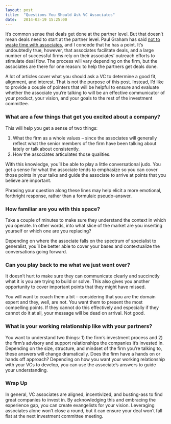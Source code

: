 ```yaml
---
layout: post
title:  "Questions You Should Ask VC Associates"
date:   2014-03-19 15:25:00
---
```


It’s common sense that deals get done at the partner level. But that doesn’t mean deals need to start at the partner level. Paul Graham has said [not to waste time with associates][pg], and I concede that he has a point. It’s undoubtedly true, however, that associates facilitate deals, and a large number of successful firms rely on their associates’ outreach efforts to stimulate deal flow. The process will vary depending on the firm, but the associates are there for one reason: to help the partners get deals done.

A lot of articles cover what you should ask a VC to determine a good fit, alignment, and interest. That is not the purpose of this post. Instead, I’d like to provide a couple of pointers that will be helpful to ensure and evaluate whether the associate you’re talking to will be an effective communicator of your product, your vision, and your goals to the rest of the investment committee.

### What are a few things that get you excited about a company?
This will help you get a sense of two things:

1. What the firm as a whole values – since the associates will generally reflect what the senior members of the firm have been talking about lately or talk about consistently.
2. How the associates articulates those qualities.

With this knowledge, you’ll be able to play a little conversational judo. You get a sense for what the associate tends to emphasize so you can cover those points in your talks and guide the associate to arrive at points that you believe are important.

Phrasing your question along these lines may help elicit a more emotional, forthright response, rather than a formulaic pseudo-answer.

### How familiar are you with this space?
Take a couple of minutes to make sure they understand the context in which you operate. In other words, into what slice of the market are you inserting yourself or which one are you replacing?

Depending on where the associate falls on the spectrum of specialist to generalist, you’ll be better able to cover your bases and contextualize the conversations going forward.

### Can you play back to me what we just went over?
It doesn’t hurt to make sure they can communicate clearly and succinctly what it is you are trying to build or solve. This also gives you another opportunity to cover important points that they might have missed.

You will want to coach them a bit – considering that you are the domain expert and they, well, are not. You want them to present the most compelling points. If they cannot do this effectively and especially if they cannot do it at all, your message will be dead on arrival. Not good.

### What is your working relationship like with your partners?
You want to understand two things: 1) the firm’s investment process and 2) the firm’s advisory and support relationships the companies it’s invested in. Depending on the size, structure, and mindset of the firm you’re talking to, these answers will change dramatically. Does the firm have a hands on or hands off approach? Depending on how you want your working relationship with your VCs to develop, you can use the associate’s answers to guide your understanding.

### Wrap Up
In general, VC associates are aligned, incentivized, and busting-ass to find great companies to invest in. By acknowledging this and embracing the experience gap, you can create evangelists for your vision. Leveraging associates alone won’t close a round, but it can ensure your deal won’t fall flat at the next investment committee meeting.

[pg]: http://paulgraham.com/fr.html